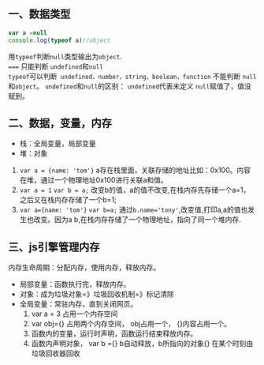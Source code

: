 ## 一、数据类型
```js
var a =null
console.log(typeof a)//object

```
用`typeof`判断`null`类型输出为`object`.<br/>
`===` 只能判断 `undefined`和`null`<br/>
`typeof`可以判断` undefined，number，string，boolean，function` 不能判断 `null`和`object`。
`undefined`和`null`的区别：
`undefined`代表未定义
`null`赋值了，值没赋到。
## 二、数据，变量，内存
* 栈：全局变量，局部变量
* 堆：对象
1. `var a = {name: 'tom'}` a存在栈里面，关联存储的地址比如：0x100。内容在堆，通过一个物理地址0x100进行关联a和值。
2. `var a = 1` `var b = a;`
改变b的值，a的值不改变,在栈内存先存储一个a=1，之后又在栈内存存储了一个b=1;
3. `var a={name: 'tom'}` `var b=a;`
通过`b.name='tony'`,改变值,打印a,a的值也发生也改变。因为a b,在栈内存存储了一个物理地址，指向了同一个堆内存.
## 三、js引擎管理内存
内存生命周期：分配内存，使用内存，释放内存。
* 局部变量：函数执行完，释放内存。
* 对象：成为垃圾对象=》垃圾回收机制=》标记清除
* 全局变量：常驻内存，直到关闭网页。
    1. var a = 3 占用一个内存空间
    2. var obj={} 占用两个内存空间， obj占用一个， {}内容占用一个。
    3. 函数内的变量，运行时声明，函数运行结束释放内存。
    4. 函数内声明对象， var b ={} b自动释放，b所指向的对象{} 在某个时刻由垃圾回收器回收